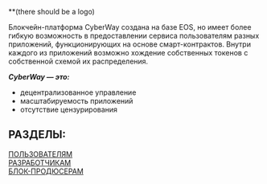 
**(there should be a logo)

Блокчейн-платформа CyberWay создана на базе EOS, но имеет более гибкую возможность в предоставлении сервиса пользователям разных приложений, функционирующих на основе смарт-контрактов. Внутри каждого из приложений возможно хождение собственных токенов с собственной схемой их распределения.  

***CyberWay — это:*** 
  * децентрализованное управление  
  * масштабируемость приложений  
  * отсутствие цензурирования  


## РАЗДЕЛЫ:
[ПОЛЬЗОВАТЕЛЯМ](/users/users.md)  
[РАЗРАБОТЧИКАМ](/developers/developers.md)  
[БЛОК-ПРОДЮСЕРАМ](/producers/producers.md)  


